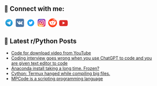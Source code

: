 ## 🔎 Connect with me:
[<img src="https://github.com/bullbesh/bullbesh/blob/main/images/Telegram.png" width="32" height="32" />](https://t.me/bullbesh)
[<img src="https://github.com/bullbesh/bullbesh/blob/main/images/VK.png" width="32" height="32" />](https://vk.com/bullbesh)
[<img src="https://github.com/bullbesh/bullbesh/blob/main/images/Twitter.png" width="32" height="32" />](https://twitter.com/bullbesh1)
[<img src="https://github.com/bullbesh/bullbesh/blob/main/images/Instagram.png" width="32" height="32" />](https://www.instagram.com/bullbesh)
[<img src="https://github.com/bullbesh/bullbesh/blob/main/images/Reddit.png" width="32" height="32" />](https://www.reddit.com/user/bullbesh)
[<img src="https://github.com/bullbesh/bullbesh/blob/main/images/YouTube.png" width="32" height="32" />](https://www.youtube.com/channel/UCtfjRs6uzgq5mfm8S06WTcg)

## 📕 Latest r/Python Posts
<!-- BLOG-POST-LIST:START -->
- [Code for download video from YouTube](https://www.reddit.com/r/Python/comments/1c88ryr/code_for_download_video_from_youtube/)
- [Coding interview goes wrong when you use ChatGPT to code and you are given text editor to code](https://www.reddit.com/r/Python/comments/1c88osy/coding_interview_goes_wrong_when_you_use_chatgpt/)
- [Anaconda install taking a long time. Frozen?](https://www.reddit.com/r/Python/comments/1c88588/anaconda_install_taking_a_long_time_frozen/)
- [Cython: Termux hanged while compiling big files.](https://www.reddit.com/r/Python/comments/1c84e56/cython_termux_hanged_while_compiling_big_files/)
- [MPCode is a scripting programming language](https://www.reddit.com/r/Python/comments/1c837h6/mpcode_is_a_scripting_programming_language/)
<!-- BLOG-POST-LIST:END -->
